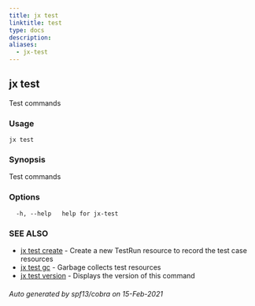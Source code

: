 ```yaml
---
title: jx test
linktitle: test
type: docs
description: 
aliases:
  - jx-test
---
```


## jx test

Test commands

### Usage

```
jx test
```

### Synopsis

Test commands

### Options

```
  -h, --help   help for jx-test
```

### SEE ALSO

* [jx test create](jx-test_create)	 - Create a new TestRun resource to record the test case resources
* [jx test gc](jx-test_gc)	 - Garbage collects test resources
* [jx test version](jx-test_version)	 - Displays the version of this command

###### Auto generated by spf13/cobra on 15-Feb-2021
